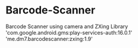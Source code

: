 # Barcode-Scanner
Barcode Scanner using camera and ZXing Library
 'com.google.android.gms:play-services-auth:16.0.1'
 'me.dm7.barcodescanner:zxing:1.9'
 
